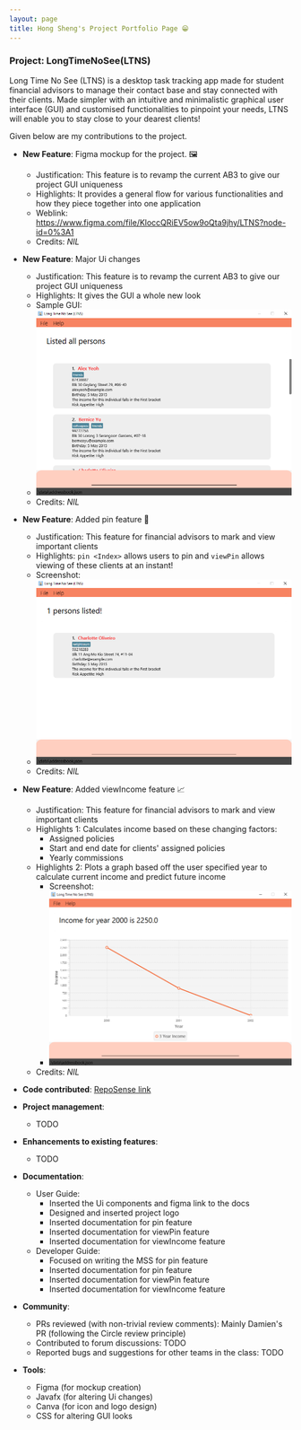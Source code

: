 ```yaml
---
layout: page
title: Hong Sheng's Project Portfolio Page 😁
---
```


### Project: LongTimeNoSee(LTNS)

Long Time No See (LTNS) is a desktop task tracking app made for student financial advisors to manage their contact base and stay connected with their clients. Made simpler with an intuitive and minimalistic graphical user interface (GUI) and customised functionalities to pinpoint your needs, LTNS will enable you to stay close to your dearest clients!

Given below are my contributions to the project.

* **New Feature**: Figma mockup for the project. 🖼️
    * Justification: This feature is to revamp the current AB3 to give our project GUI uniqueness
    * Highlights:  It provides a general flow for various functionalities and how they piece together into one application
    * Weblink: https://www.figma.com/file/KloccQRiEV5ow9oQta9jhy/LTNS?node-id=0%3A1
    * Credits: *NIL*

* **New Feature**: Major Ui changes
  * Justification: This feature is to revamp the current AB3 to give our project GUI uniqueness
  * Highlights:  It gives the GUI a whole new look
  * Sample GUI: 
  * <img src="..\images\sampleGUI.png">
  * Credits: *NIL*

* **New Feature**: Added pin feature 📌
  * Justification: This feature for financial advisors to mark and view important clients
  * Highlights: `pin <Index>` allows users to pin and `viewPin` allows viewing of these clients at an instant!
  * Screenshot:
  * <img src="..\images\viewPin.png">
  * Credits: *NIL*

* **New Feature**: Added viewIncome feature 📈
    * Justification: This feature for financial advisors to mark and view important clients
    * Highlights 1: Calculates income based on these changing factors:
      * Assigned policies
      * Start and end date for clients' assigned policies
      * Yearly commissions
    * Highlights 2: Plots a graph based off the user specified year to calculate current income and predict future income
      * Screenshot:
      * <img src="..\images\viewIncome.png">
    * Credits: *NIL*

* **Code contributed**: [RepoSense link]()

* **Project management**:
    * TODO

* **Enhancements to existing features**:
    * TODO

* **Documentation**:
    * User Guide:
        * Inserted the Ui components and figma link to the docs
        * Designed and inserted project logo
        * Inserted documentation for pin feature
        * Inserted documentation for viewPin feature
        * Inserted documentation for viewIncome feature
    * Developer Guide:
        * Focused on writing the MSS for pin feature
        * Inserted documentation for pin feature
        * Inserted documentation for viewPin feature
        * Inserted documentation for viewIncome feature

* **Community**:
    * PRs reviewed (with non-trivial review comments): Mainly Damien's PR (following the Circle review principle)
    * Contributed to forum discussions:  TODO
    * Reported bugs and suggestions for other teams in the class: TODO

* **Tools**:
    * Figma (for mockup creation)
    * Javafx (for altering Ui changes)
    * Canva (for icon and logo design)
    * CSS for altering GUI looks

